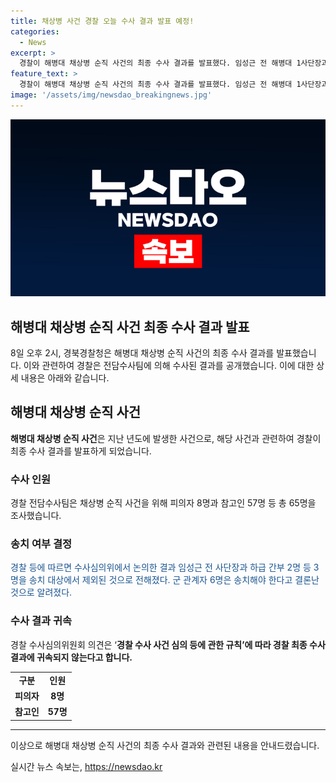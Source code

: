 ```yaml
---
title: 채상병 사건 경찰 오늘 수사 결과 발표 예정!
categories:
  - News
excerpt: >
  경찰이 해병대 채상병 순직 사건의 최종 수사 결과를 발표했다. 임성근 전 해병대 1사단장과 다른 관계자들이 조사를 받았으나 3명을 제외한 나머지 6명이 송치 대상으로 결정되었다. 이에 대한 경찰의 최종 수사 결과가 언론 브리핑을 통해 공개되었다. (150자)
feature_text: >
  경찰이 해병대 채상병 순직 사건의 최종 수사 결과를 발표했다. 임성근 전 해병대 1사단장과 다른 관계자들이 조사를 받았으나 3명을 제외한 나머지 6명이 송치 대상으로 결정되었다. 이에 대한 경찰의 최종 수사 결과가 언론 브리핑을 통해 공개되었다. (150자)
image: '/assets/img/newsdao_breakingnews.jpg'
---
```


<p><img src="/assets/img/newsdao_breakingnews.jpg" alt="ontimetimes 속보" /></p>

<h2>해병대 채상병 순직 사건 최종 수사 결과 발표</h2>

<p data-ke-size="size16">8일 오후 2시, 경북경찰청은 해병대 채상병 순직 사건의 최종 수사 결과를 발표했습니다. 이와 관련하여 경찰은 전담수사팀에 의해 수사된 결과를 공개했습니다. 이에 대한 상세 내용은 아래와 같습니다.</p>

<h2 data-ke-size="size26">해병대 채상병 순직 사건</h2>

<p><strong>해병대 채상병 순직 사건</strong>은 지난 년도에 발생한 사건으로, 해당 사건과 관련하여 경찰이 최종 수사 결과를 발표하게 되었습니다.</p>

<h3>수사 인원</h3>

<p>경찰 전담수사팀은 채상병 순직 사건을 위해 피의자 8명과 참고인 57명 등 총 65명을 조사했습니다.</p>

<h3>송치 여부 결정</h3>

<p><span style="color: #1a5490;">경찰 등에 따르면 수사심의위에서 논의한 결과 임성근 전 사단장과 하급 간부 2명 등 3명을 송치 대상에서 제외된 것으로 전해졌다. 군 관계자 6명은 송치해야 한다고 결론난 것으로 알려졌다.</span></p>

<h3>수사 결과 귀속</h3>

<p>경찰 수사심의위원회 의견은 ‘<b>경찰 수사 사건 심의 등에 관한 규칙’에 따라 경찰 최종 수사 결과에 귀속되지 않는다고 합니다.</b></p>

<table>
  <tr>
    <td style="text-align: center; height: 17px;"><strong>구분</strong></td>
    <td style="text-align: center; height: 17px;"><strong>인원</strong></td>
  </tr>
  <tr>
    <td style="text-align: center; height: 17px;"><b>피의자</b></td>
    <td style="text-align: center; height: 17px;"><b>8명</b></td>
  </tr>
  <tr>
    <td style="text-align: center; height: 17px;"><b>참고인</b></td>
    <td style="text-align: center; height: 17px;"><b>57명</b></td>
  </tr>
</table>

<hr>

<p data-ke-size="size16">이상으로 해병대 채상병 순직 사건의 최종 수사 결과와 관련된 내용을 안내드렸습니다.</p>
실시간 뉴스 속보는, <a href="https://newsdao.kr" rel="dofollow">https://newsdao.kr</a>


